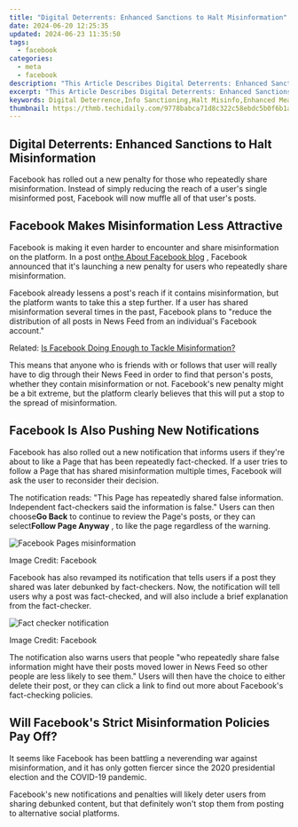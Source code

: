 ```yaml
---
title: "Digital Deterrents: Enhanced Sanctions to Halt Misinformation"
date: 2024-06-20 12:25:35
updated: 2024-06-23 11:35:50
tags:
  - facebook
categories:
  - meta
  - facebook
description: "This Article Describes Digital Deterrents: Enhanced Sanctions to Halt Misinformation"
excerpt: "This Article Describes Digital Deterrents: Enhanced Sanctions to Halt Misinformation"
keywords: Digital Deterrence,Info Sanctioning,Halt Misinfo,Enhanced Measures,Misinfo Blockage,Deterrents Online,Info Restrictions
thumbnail: https://thmb.techidaily.com/9778babca71d8c322c58ebdc5b0f6b1ae6df8f808a7e29b4ee7032e1868f5ab0.jpg
---
```


## Digital Deterrents: Enhanced Sanctions to Halt Misinformation

 Facebook has rolled out a new penalty for those who repeatedly share misinformation. Instead of simply reducing the reach of a user's single misinformed post, Facebook will now muffle all of that user's posts.

## Facebook Makes Misinformation Less Attractive

 Facebook is making it even harder to encounter and share misinformation on the platform. In a post on[the About Facebook blog](https://about.fb.com/news/2021/05/taking-action-against-people-who-repeatedly-share-misinformation/) , Facebook announced that it's launching a new penalty for users who repeatedly share misinformation.

 Facebook already lessens a post's reach if it contains misinformation, but the platform wants to take this a step further. If a user has shared misinformation several times in the past, Facebook plans to "reduce the distribution of all posts in News Feed from an individual's Facebook account."

 Related: [Is Facebook Doing Enough to Tackle Misinformation?](https://www.makeuseof.com/is-facebook-doing-enough-misinformation/)

 This means that anyone who is friends with or follows that user will really have to dig through their News Feed in order to find that person's posts, whether they contain misinformation or not. Facebook's new penalty might be a bit extreme, but the platform clearly believes that this will put a stop to the spread of misinformation.

## Facebook Is Also Pushing New Notifications

 Facebook has also rolled out a new notification that informs users if they're about to like a Page that has been repeatedly fact-checked. If a user tries to follow a Page that has shared misinformation multiple times, Facebook will ask the user to reconsider their decision.

 The notification reads: "This Page has repeatedly shared false information. Independent fact-checkers said the information is false." Users can then choose**Go Back** to continue to review the Page's posts, or they can select**Follow Page Anyway** , to like the page regardless of the warning.

![Facebook Pages misinformation](https://static1.makeuseofimages.com/wordpress/wp-content/uploads/2021/05/facebook-misinformation-pages.png)

 Image Credit: Facebook

 Facebook has also revamped its notification that tells users if a post they shared was later debunked by fact-checkers. Now, the notification will tell users why a post was fact-checked, and will also include a brief explanation from the fact-checker.

![Fact checker notification](https://static1.makeuseofimages.com/wordpress/wp-content/uploads/2021/05/fact-checker-notification.jpg)

 Image Credit: Facebook

 The notification also warns users that people "who repeatedly share false information might have their posts moved lower in News Feed so other people are less likely to see them." Users will then have the choice to either delete their post, or they can click a link to find out more about Facebook's fact-checking policies.

## Will Facebook's Strict Misinformation Policies Pay Off?

 It seems like Facebook has been battling a neverending war against misinformation, and it has only gotten fiercer since the 2020 presidential election and the COVID-19 pandemic.

 Facebook's new notifications and penalties will likely deter users from sharing debunked content, but that definitely won't stop them from posting to alternative social platforms.


<ins class="adsbygoogle"
     style="display:block"
     data-ad-format="autorelaxed"
     data-ad-client="ca-pub-7571918770474297"
     data-ad-slot="1223367746"></ins>



<ins class="adsbygoogle"
     style="display:block"
     data-ad-client="ca-pub-7571918770474297"
     data-ad-slot="8358498916"
     data-ad-format="auto"
     data-full-width-responsive="true"></ins>
